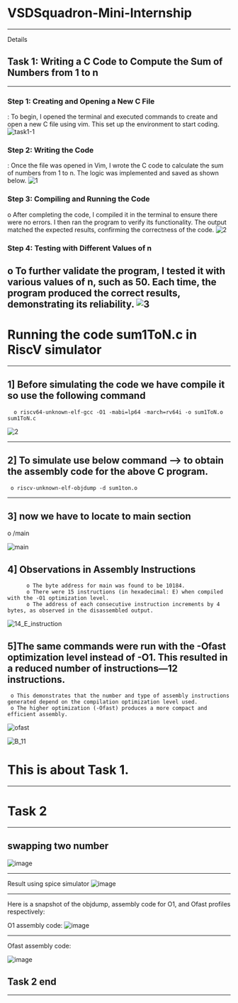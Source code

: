 # VSDSquadron-Mini-Internship
---

Details 
## Task 1: Writing a C Code to Compute the Sum of Numbers from 1 to n
---
### Step 1: Creating and Opening a New C File
  : To begin, I opened the terminal and executed commands to create and open a new C file using vim. This set up the environment to start coding.
    ![task1-1](https://github.com/user-attachments/assets/a53c8603-fed5-4c17-b386-4d2b107e9b5a)

### Step 2: Writing the Code
  : Once the file was opened in Vim, I wrote the C code to calculate the sum of numbers from 1 to n. The logic was implemented and saved as shown below.
    ![1](https://github.com/user-attachments/assets/37594d02-1b46-4749-b5f6-881fc159ddf1)

### Step 3: Compiling and Running the Code
  o After completing the code, I compiled it in the terminal to ensure there were no errors. I then ran the program to verify its functionality. The output matched the expected results, confirming the correctness of the code.
    ![2](https://github.com/user-attachments/assets/955b7d81-3de2-4a48-8535-558824d27c1a)

### Step 4: Testing with Different Values of n
  o To further validate the program, I tested it with various values of n, such as 50. Each time, the program produced the correct results, demonstrating its reliability.
    ![3](https://github.com/user-attachments/assets/bcd6655c-09d6-4cf2-b525-7cd05484cec3)
---
# Running the code sum1ToN.c in RiscV simulator 
---

  ## 1] Before simulating the code we have compile it so use the following command

      o riscv64-unknown-elf-gcc -O1 -mabi=lp64 -march=rv64i -o sum1ToN.o sum1ToN.c
    
  ![2](https://github.com/user-attachments/assets/dc5508ad-fb35-44c8-9527-6ac5502009e2)

---
  ## 2] To simulate use below command -->  to obtain the assembly code for the above C program. 
      
     o riscv-unknown-elf-objdump -d sum1ton.o
--- 
  ## 3] now we have to locate to main section 
   o /main

  ![main](https://github.com/user-attachments/assets/a0f16fec-6cfe-4613-ba53-931bb9e7f9e3)

 ## 4] Observations in Assembly Instructions
          o The byte address for main was found to be 10184.
          o There were 15 instructions (in hexadecimal: E) when compiled with the -O1 optimization level.
          o The address of each consecutive instruction increments by 4 bytes, as observed in the disassembled output.

   ![14_E_instruction](https://github.com/user-attachments/assets/60463680-06e0-4d72-9be3-e4179786cf1b)

## 5]The same commands were run with the -Ofast optimization level instead of -O1. This resulted in a reduced number of instructions—12 instructions.

     o This demonstrates that the number and type of assembly instructions generated depend on the compilation optimization level used.
     o The higher optimization (-Ofast) produces a more compact and efficient assembly.

  ![ofast](https://github.com/user-attachments/assets/d66a6fa8-a174-4438-a08f-887a4f75d663)

  ![B_11](https://github.com/user-attachments/assets/a9f9c04c-9150-43e2-afb3-d858c04119d1)

# This is about Task 1.
--- 


# Task 2 
---
## swapping two number

![image](https://github.com/user-attachments/assets/a8f72fea-deb1-4683-bc35-ef895aa05ecd)

--- 
Result using spice simulator
![image](https://github.com/user-attachments/assets/9db18649-2d0a-4099-9c97-1e22567c62a0)

---

Here is a snapshot of the objdump, assembly code for O1, and Ofast profiles respectively:

O1 assembly code:
![image](https://github.com/user-attachments/assets/811cdca3-4cd7-46cb-958b-ffdbf8195036)

---
Ofast assembly code:

![image](https://github.com/user-attachments/assets/794df8f0-f596-405a-b2f2-efa999081ef6)

## Task 2 end
--- 



  
